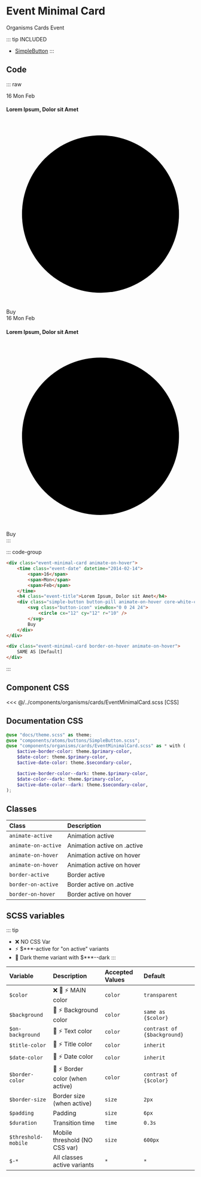 # Event Minimal Card
<Badge type="tip">Organisms</Badge> <Badge type="info">Cards</Badge> <Badge type="info">Event</Badge>

::: tip INCLUDED
- [SimpleButton](/atoms/buttons/SimpleButton)
:::

## Code

::: raw
<div class="dev-section without-restrictions">
    <div class="event-minimal-card animate-on-hover">
        <time class="event-date" datetime="2014-02-14">
            <span>16</span>
            <span>Mon</span>
            <span>Feb</span>
        </time>
        <h4 class="event-title">Lorem Ipsum, Dolor sit Amet</h4>
        <div class="simple-button button-pill animate-on-hover core-white-color core-orange-bg">
            <svg class="button-icon" viewBox="0 0 24 24">
                <circle cx="12" cy="12" r="10" />
            </svg>
            Buy
        </div>
    </div>
    <div class="event-minimal-card border-on-hover animate-on-hover">
        <time class="event-date" datetime="2014-02-14">
            <span>16</span>
            <span>Mon</span>
            <span>Feb</span>
        </time>
        <h4 class="event-title">Lorem Ipsum, Dolor sit Amet</h4>
        <div class="simple-button button-pill animate-on-hover core-white-color core-orange-bg">
            <svg class="button-icon" viewBox="0 0 24 24">
                <circle cx="12" cy="12" r="10" />
            </svg>
            Buy
        </div>
    </div>
</div>
:::

::: code-group
```html [Default]
<div class="event-minimal-card animate-on-hover">
    <time class="event-date" datetime="2014-02-14">
        <span>16</span>
        <span>Mon</span>
        <span>Feb</span>
    </time>
    <h4 class="event-title">Lorem Ipsum, Dolor sit Amet</h4>
    <div class="simple-button button-pill animate-on-hover core-white-color core-orange-bg">
        <svg class="button-icon" viewBox="0 0 24 24">
            <circle cx="12" cy="12" r="10" />
        </svg>
        Buy
    </div>
</div>
```
```html [With border]
<div class="event-minimal-card border-on-hover animate-on-hover">
    SAME AS [Default]
</div>
```
:::

## Component CSS

<<< @/../components/organisms/cards/EventMinimalCard.scss [CSS]

## Documentation CSS

```scss
@use "docs/theme.scss" as theme;
@use "components/atoms/buttons/SimpleButton.scss";
@use "components/organisms/cards/EventMinimalCard.scss" as * with (
    $active-border-color: theme.$primary-color,
    $date-color: theme.$primary-color,
    $active-date-color: theme.$secondary-color,

    $active-border-color--dark: theme.$primary-color,
    $date-color--dark: theme.$primary-color,
    $active-date-color--dark: theme.$secondary-color,
);
```

## Classes

| Class                 | Description                 |
|:----------------------|:----------------------------|
| `animate-active`      | Animation active            |
| `animate-on-active`   | Animation active on .active |
| `animate-on-hover`    | Animation active on hover   |
| `animate-on-hover`    | Animation active on hover   |
| `border-active`       | Border active               |
| `border-on-active`    | Border active on .active    |
| `border-on-hover`     | Border active on hover      |

## SCSS variables
::: tip
 - :x: NO CSS Var
 - :zap: $***-active for "on active" variants 
 - :first_quarter_moon_with_face: Dark theme variant with $***--dark 
:::

| Variable            | Description                                                     | Accepted Values | Default                     |
|:--------------------|:----------------------------------------------------------------|:----------------|:----------------------------|
| `$color`            | :x: :first_quarter_moon_with_face: :zap: MAIN color             | `color`         | `transparent`               |
| `$background`       | :first_quarter_moon_with_face: :zap: Background color           | `color`         | `same as {$color}`          |
| `$on-background`    | :first_quarter_moon_with_face: :zap: Text color                 | `color`         | `contrast of {$background}` |
| `$title-color`      | :first_quarter_moon_with_face: :zap: Title color                | `color`         | `inherit`                   |
| `$date-color`       | :first_quarter_moon_with_face: :zap: Date color                 | `color`         | `inherit`                   |
| `$border-color`     | :first_quarter_moon_with_face: :zap: Border color (when active) | `color`         | `contrast of {$color}`      |
| `$border-size`      | Border size (when active)                                       | `size`          | `2px`                       |
| `$padding`          | Padding                                                         | `size`          | `6px`                       |
| `$duration`         | Transition time                                                 | `time`          | `0.3s`                      |
| `$threshold-mobile` | Mobile threshold (NO CSS var)                                   | `size`          | `600px`                     |
| `$-*`               | All classes active variants                                     | `*`             | `*`                         |

<style lang="scss">
@use "docs/theme.scss" as theme;
@use "components/atoms/buttons/SimpleButton.scss";
@use "components/organisms/cards/EventMinimalCard.scss" as * with (
    $active-border-color: theme.$primary-color,
    $date-color: theme.$primary-color,
    $active-date-color: theme.$secondary-color,

    $active-border-color--dark: theme.$primary-color,
    $date-color--dark: theme.$primary-color,
    $active-date-color--dark: theme.$secondary-color,
);
</style>
